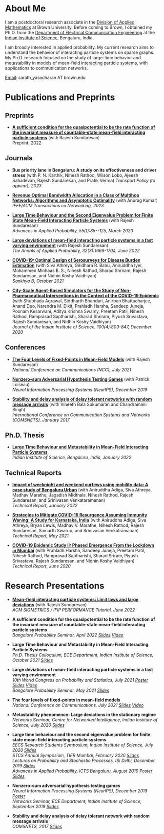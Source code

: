 
# About Me

I am a postdoctoral research associate in the [Division of Applied Mathematics](https://appliedmath.brown.edu/) at Brown University. Before coming to Brown, I obtained my Ph.D. from the [Department of Electrical Communication Engineering](https://ece.iisc.ac.in/) at the [Indian Institute of Science](https://iisc.ac.in/), Bengaluru, India.

I am broadly interested in applied probability. My current research aims to understand the behavior of interacting particle systems on sparse graphs. My Ph.D. research focused on the study of large-time behavior and metastability in models of mean-field interacting particle systems, with applications to communication networks.

[Email](mailto:sarath_yasodharan@brown.edu): sarath_yasodharan AT brown.edu

# Publications and Preprints

## Preprints
* [**A sufficient condition for the quasipotential to be the rate function of the invariant measure of countable-state mean-field interacting particle systems**](https://www.google.com/url?q=https%3A%2F%2Farxiv.org%2Fabs%2F2110.12640&sa=D&sntz=1&usg=AOvVaw0HzHtB4rEMqd1qmDOKAelL) (with Rajesh Sundaresan)  
Preprint, 2022

## Journals

* **Bus priority lane in Bengaluru: A study on its effectiveness and driver stress** (with P. N. Karthik, Nihesh Rathod, Wilson Lobo, Ajeesh Sahadevan, Rajesh Sundaresan, and Pratik Verma)
*Transport Policy (to appear), 2023*

* [**Revenue Optimal Bandwidth Allocation in a Class of Multihop Networks: Algorithms and Asymptotic Optimality**](https://ieeexplore.ieee.org/document/10061697) (with Anurag Kumar)  
*IEEE/ACM Transactions on Networking, 2023*

* [**Large Time Behaviour and the Second Eigenvalue Problem for Finite State Mean-Field Interacting Particle Systems**](https://arxiv.org/abs/1909.03805) (with Rajesh Sundaresan)  
*Advances in Applied Probability, 55(1):85--125, March 2023*

* [**Large deviations of mean-field interacting particle systems in a fast varying environment**](https://projecteuclid.org/journals/annals-of-applied-probability/volume-32/issue-3/Large-deviations-of-mean-field-interacting-particle-systems-in-a/10.1214/21-AAP1718.short) (with Rajesh Sundaresan)  
*The Annals of Applied Probability, 32(3):1666-1704, June 2022*

* [**COVID-19: Optimal Design of Serosurveys for Disease Burden Estimation**](https://link.springer.com/article/10.1007/s13571-021-00267-w) (with Siva Athreya, Giridhara R. Babu, Aniruddha Iyer, Mohammed Minhaas B. S., Nihesh Rathod, Sharad Shriram, Rajesh Sundaresan, and Nidhin Koshy Vaidhiyan)  
*Sankhya B, October 2021*

* [**City-Scale Agent-Based Simulators for the Study of Non-Pharmaceutical Interventions in the Context of the COVID-19 Epidemic**](https://link.springer.com/article/10.1007/s41745-020-00211-3)  (with Shubhada Agrawal, Siddharth Bhandari, Anirban Bhattacharjee, Anand Deo, Narendra M. Dixit, Prahladh Harsha, Sandeep Juneja, Poonam Kesarwani, Aditya Krishna Swamy, Preetam Patil, Nihesh Rathod, Ramprasad Saptharishi, Sharad Shriram, Piyush Srivastava, Rajesh Sundaresan, and Nidhin Koshy Vaidhiyan)  
*Journal of the Indian Institute of Science, 100(4):809-847, December 2020*

## Conferences

* [**The Four Levels of Fixed-Points in Mean-Field Models**](https://ieeexplore.ieee.org/document/9530179) (with Rajesh Sundaresan)  
*National Conference on Communications (NCC), July 2021*

* [**Nonzero-sum Adversarial Hypothesis Testing Games**](https://papers.nips.cc/paper/2019/hash/f2e84d98d6dc0c7acd56b40509355666-Abstract.html) (with Patrick Loiseau)  
*Neural Information Processing Systems (NeurIPS), December 2019*

* [**Stability and delay analysis of delay tolerant networks with random message arrivals**](https://ieeexplore.ieee.org/document/7945399) (with Vineeth Bala Sukumaran and Chandramani Singh)  
*International Conference on Communication Systems and Networks (COMSNETS), January 2017*

## Ph.D. Thesis

* [**Large Time Behaviour and Metastability in Mean-Field Interacting Particle Systems**](./files/PhDThesis.pdf)  
*Indian Institute of Science, Bengaluru, India, January 2022*

## Technical Reports

* [**Impact of weeknight and weekend curfews using mobility data: A case study of Bengaluru Urban**](https://www.medrxiv.org/content/10.1101/2022.01.26.22269903v1) (with Aniruddha Adiga,  Siva Athreya, Madhav Marathe, Jagadish Midthala, Nihesh Rathod,  Rajesh Sundaresan, and Srinivasan Venkataramanan)  
*Technical Report, January 2022*

* [**Strategies to Mitigate COVID-19 Resurgence Assuming Immunity Waning: A Study for Karnataka, India**](https://www.medrxiv.org/content/10.1101/2021.05.26.21257836v1) (with Aniruddha Adiga, Siva Athreya, Bryan Lewis, Madhav V. Marathe, Nihesh Rathod, Rajesh Sundaresan, Samarth Swarup, and Srinivasan Venkatramanan)  
*Technical Report, May 2021*

* [**COVID-19 Epidemic Study II: Phased Emergence From the Lockdown in Mumbai**](https://arxiv.org/abs/2006.03375) (with Prahladh Harsha, Sandeep Juneja, Preetam Patil, Nihesh Rathod, Ramprasad Saptharishi, Sharad Sriram, Piyush Srivastava, Rajesh Sundaresan, and Nidhin Koshy Vaidhiyan)  
*Technical Report, June 2020*

# Research Presentations

* [**Mean-field interacting particle systems: Limit laws and large deviations**](./files/ResearchPresentations/202206-SigmetricsTutorial.pdf)  (with Rajesh Sundaresan)  
*ACM SIGMETRICS / IFIP PERFORMANCE Tutorial, June 2022*

* **A sufficient condition for the quasipotential to be the rate function of the invariant measure of countable-state mean-field interacting particle systems**  
*Bangalore Probability Seminar, April 2022  [Slides](./files/ResearchPresentations/202204-BPS.pdf)  [Video](https://youtu.be/bVZm6xmKpKQ?t=1889)*

* **Large Time Behaviour and Metastability in Mean-Field Interacting Particle Systems**  
*Ph.D. Thesis Colloquium, ECE Department, Indian Institute of Science, October 2021 [Slides](./files/ResearchPresentations/202110-ThesisColloquium.pdf)*

* **Large deviations of mean-field interacting particle systems in a fast varying environment**  
*10th World Congress on Probability and Statistics, July 2021 [Poster](./files/ResearchPresentations/202107IMSBernoulli_Poster.pdf) [Slides](./files/ResearchPresentations/202107IMSBernoulli_Slides.pdf)  [Video](./files/ResearchPresentations/202107IMSBernoulli_Video.mp4)  
Bangalore Probability Seminar, May 2021  [Slides](./files/ResearchPresentations/202105BPS.pdf)*

* **The four levels of fixed-points in mean-field models**  
*National Conference on Communications, July 2021 [Slides](./files/ResearchPresentations/202107NCC_Slides.pdf)  [Video](./files/ResearchPresentations/202107NCC_Video.mp4)*

* **Metastability phenomenon: Large deviations in the stationary regime**   
*Networks Seminar, Centre for Networked Intelligence, Indian Institute of Science, July 2020 [Slides](./files/ResearchPresentations/202007NetworksSeminar.pdf)*

* **Large time behaviour and the second eigenvalue problem for finite state mean-field interacting particle systems**  
*EECS Research Students Symposium, Indian Institute of Science, July 2020  [Slides](./files/ResearchPresentations/202007EECSSymposium.pdf)  
STCS Annual Symposium, TIFR Mumbai, February 2020  [Slides](./files/ResearchPresentations/202002TIFRSymposium.pdf)  
Lectures on Probability and Stochastic Processes, ISI Delhi, December 2019  [Slides](./files/ResearchPresentations/201912LPSSlides.pdf)   
Advances in Applied Probability, ICTS Bengaluru, August 2019  [Poster](./files/ResearchPresentations/201908ICTSAAPPoster.pdf)  [Slides](./files/ResearchPresentations/2201909ICTSAAPSummarySlides.pdf)*  

* **Nonzero-sum adversarial hypothesis testing games**  
*Neural Information Processing Systems (NeurIPS), December 2019  [Poster](./files/ResearchPresentations/201912NeurIPSPoster.pdf)  
Networks Seminar, ECE Department, Indian Institute of Science, September 2019  [Slides](./files/ResearchPresentations/201909NetworksSeminar.pdf)*

* **Stability and delay analysis of delay tolerant network with random message arrivals**  
*COMSNETS, 2017 [Slides](./files/ResearchPresentations/2017Comsnets.pdf)*
